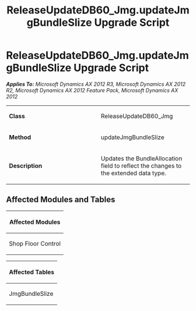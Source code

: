 ﻿---
title: ReleaseUpdateDB60_Jmg.updateJmgBundleSlize Upgrade Script
TOCTitle: ReleaseUpdateDB60_Jmg.updateJmgBundleSlize Upgrade Script
ms:assetid: 226e5834-0a81-8580-1fc3-9ac227adfce6
ms:mtpsurl: https://msdn.microsoft.com/en-us/library/JJ684944(v=AX.60)
ms:contentKeyID: 49707146
ms.date: 05/18/2015
mtps_version: v=AX.60
---

# ReleaseUpdateDB60\_Jmg.updateJmgBundleSlize Upgrade Script 


_**Applies To:** Microsoft Dynamics AX 2012 R3, Microsoft Dynamics AX 2012 R2, Microsoft Dynamics AX 2012 Feature Pack, Microsoft Dynamics AX 2012_

<table>
<colgroup>
<col style="width: 50%" />
<col style="width: 50%" />
</colgroup>
<tbody>
<tr class="odd">
<td><p><strong>Class</strong></p></td>
<td><p>ReleaseUpdateDB60_Jmg</p></td>
</tr>
<tr class="even">
<td><p><strong>Method</strong></p></td>
<td><p>updateJmgBundleSlize</p></td>
</tr>
<tr class="odd">
<td><p><strong>Description</strong></p></td>
<td><p>Updates the BundleAllocation field to reflect the changes to the extended data type.</p></td>
</tr>
</tbody>
</table>


## Affected Modules and Tables

<table>
<colgroup>
<col style="width: 100%" />
</colgroup>
<thead>
<tr class="header">
<th><p>Affected Modules</p></th>
</tr>
</thead>
<tbody>
<tr class="odd">
<td><p>Shop Floor Control</p></td>
</tr>
</tbody>
</table>


<table>
<colgroup>
<col style="width: 100%" />
</colgroup>
<thead>
<tr class="header">
<th><p>Affected Tables</p></th>
</tr>
</thead>
<tbody>
<tr class="odd">
<td><p>JmgBundleSlize</p></td>
</tr>
</tbody>
</table>

  


